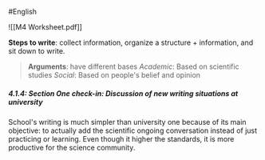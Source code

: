 #English 

![[M4 Worksheet.pdf]]

**Steps to write**: collect information, organize a structure + information, and sit down to write.


> **Arguments**: have different bases
> 	*Academic*: Based on scientific studies
> 	*Social*: Based on people's belief and opinion


##### 4.1.4: Section One check-in: Discussion of new writing situations at university

School's writing is much simpler than university one because of its main objective: to actually add the scientific ongoing conversation instead of just practicing or learning. Even though it higher the standards, it is more productive for the science community.

